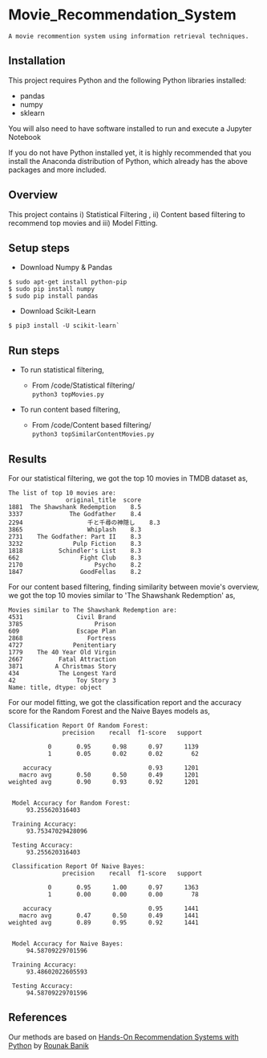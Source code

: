 # Movie_Recommendation_System
    A movie recommention system using information retrieval techniques.

Installation
------------
This project requires Python and the following Python libraries installed:

* pandas
* numpy
* sklearn

You will also need to have software installed to run and execute a Jupyter Notebook

If you do not have Python installed yet, it is highly recommended that you install the Anaconda distribution of Python, which already has the above packages and more included.



Overview
--------
This project contains i) Statistical Filtering , ii) Content based filtering to recommend top movies and iii) Model Fitting.

Setup steps
-----------
- Download Numpy & Pandas
```
$ sudo apt-get install python-pip
$ sudo pip install numpy
$ sudo pip install pandas
```

- Download Scikit-Learn <br/>
```
$ pip3 install -U scikit-learn`
```

Run steps
---------
- To run statistical filtering,
  - From /code/Statistical filtering/ <br/>
  `python3 topMovies.py`

- To run content based filtering,
  - From /code/Content based filtering/ <br/>
  `python3 topSimilarContentMovies.py`

Results
-------

For our statistical filtering, we got the top 10 movies in TMDB dataset as,

```
The list of top 10 movies are:
                original_title  score
1881  The Shawshank Redemption    8.5
3337             The Godfather    8.4
2294                  千と千尋の神隠し    8.3
3865                  Whiplash    8.3
2731    The Godfather: Part II    8.3
3232              Pulp Fiction    8.3
1818          Schindler's List    8.3
662                 Fight Club    8.3
2170                    Psycho    8.2
1847                GoodFellas    8.2
```

For our content based filtering, finding similarity between movie's overview, we got the top 10 movies similar to 'The Shawshank Redemption' as,
```
Movies similar to The Shawshank Redemption are:
4531               Civil Brand
3785                    Prison
609                Escape Plan
2868                  Fortress
4727              Penitentiary
1779    The 40 Year Old Virgin
2667          Fatal Attraction
3871         A Christmas Story
434           The Longest Yard
42                 Toy Story 3
Name: title, dtype: object
```
For our model fitting, we got the classification report and the accuracy score for the Random Forest and the Naive Bayes models as,
```
Classification Report Of Random Forest:
               precision    recall  f1-score   support

           0       0.95      0.98      0.97      1139
           1       0.05      0.02      0.02        62

    accuracy                           0.93      1201
   macro avg       0.50      0.50      0.49      1201
weighted avg       0.90      0.93      0.92      1201


 Model Accuracy for Random Forest: 
 	 93.255620316403

 Training Accuracy: 
 	 93.75347029428096

 Testing Accuracy: 
 	 93.255620316403

 Classification Report Of Naive Bayes:
               precision    recall  f1-score   support

           0       0.95      1.00      0.97      1363
           1       0.00      0.00      0.00        78

    accuracy                           0.95      1441
   macro avg       0.47      0.50      0.49      1441
weighted avg       0.89      0.95      0.92      1441


 Model Accuracy for Naive Bayes:
 	 94.58709229701596

 Training Accuracy:
 	 93.48602022605593

 Testing Accuracy:
 	 94.58709229701596
```

References
----------
Our methods are based on [Hands-On Recommendation Systems with Python](https://www.oreilly.com/library/view/hands-on-recommendation-systems/9781788993753/) by [Rounak Banik](https://github.com/rounakbanik)
